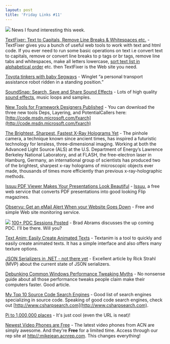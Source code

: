```yaml
---
layout: post
title: 'Friday Links #11'
---
```

![](/cdn/images/links.gif) News I found interesting this week.

[TextFixer: Text to Capitals, Remove Line Breaks & Whitespaces etc.](http://www.makeuseof.com/dir/textfixer-online-tools-change-modify-text-html/) - TextFixer gives you a bunch of useful web tools to work with text and html code. If you ever need to run some basic operations on text i.e convert text to capitals, remove or convert line breaks to p tags or br tags, remove line tabs and whitespaces, make all letters lowercase, [sort text list in alphabetical order](http://www.makeuseof.com/dir/alphebetizer-put-lists-alphabetical-order/) etc. then TextFixer is the Web site you need.

[Toyota tinkers with baby Segways](http://blogs.zdnet.com/BTL/?p=9525) - Winglet “a personal transport assistance robot ridden in a standing position.”

[SoundSnap: Search, Save and Share Sound Effects](http://www.makeuseof.com/dir/soundsnap-search-save-upload-share-sound-effects/) - Lots of high quality [sound effects](http://www.makeuseof.com/dir/soungle-free-sound-effects-website/), music loops and samples.

[New Tools for Framework Designers Published](http://blogs.msdn.com/brada/archive/2008/08/03/new-tools-for-framework-designers-published.aspx) - You can download the three new tools Deps, Layering, and PotentialCallers here: [http://code.msdn.microsoft.com/fxarch](http://code.msdn.microsoft.com/fxarch)

[The Brightest, Sharpest, Fastest X-Ray Holograms Yet](http://www.lbl.gov/publicinfo/newscenter/pr/2008/ALS-fast-holograms.html) - The pinhole camera, a technique known since ancient times, has inspired a futuristic technology for lensless, three-dimensional imaging. Working at both the Advanced Light Source (ALS) at the U.S. Department of Energy’s Lawrence Berkeley National Laboratory, and at FLASH, the free-electron laser in Hamburg, Germany, an international group of scientists has produced two of the brightest, sharpest x-ray holograms of microscopic objects ever made, thousands of times more efficiently than previous x-ray-holographic methods.

[Issuu PDF Viewer Makes Your Presentations Look Beautiful](http://www.labnol.org/internet/tools/issuu-pdf-viewer-beautiful-presentations/4104/) - [Issuu](http://issuu.com/), a free web service that converts PDF presentations into good looking Flip magazines.

[Observu: Get an eMail Alert When your Website Goes Down](http://www.makeuseof.com/dir/observu-email-alert-blog/) - Free and simple Web site monitoring service.

![](http://microsoftpdc.com/Images/BlogBling/PDC2008Brain.gif) [100+ PDC Sessions Posted](http://blogs.msdn.com/brada/archive/2008/08/04/100-pdc-sessions-posted.aspx) - Brad Abrams discusses the up coming PDC. I'll be there. Will you?

[Text Anim: Easily Create Animated Texts](http://www.makeuseof.com/dir/text-anim-easily-create-animated-texts/) - Textanim is a tool to quickly and easily create animated texts. It has a simple interface and also offers many texture options.

[JSON Serializers in .NET - not there yet](http://west-wind.com/WebLog/posts/442969.aspx) - Excellent article by Rick Strahl (MVP) about the current state of JSON serializers.

[Debunking Common Windows Performance Tweaking Myths](http://lifehacker.com/5033518/debunking-common-windows-performance-tweaking-myths) - No nonsense guide about all those performance tweaks people claim make their computers faster. Good article.

[My Top 10 Source Code Search Engines](http://www.cavdar.net/2008/08/01/my-top-10-source-code-search-engines/) - Good list of search engines specializing in source code. Speaking of good code search engines, check out [http://www.csharpsearch.com](http://www.csharpsearch.com).

[Pi to 1,000,000 places](http://3.141592653589793238462643383279502884197169399375105820974944592.com/index314.html) - It's just cool (even the URL is neat)!

[Newest Video Phones are Free](http://myacn.com) - The latest video phones from ACN are simply awesome. And they're **Free** for a limited time. Access through our rep site at [http//:mikejean.acnrep.com](http://mikejean.acnrep.com). This changes everything!
